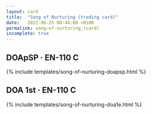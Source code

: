 ```yaml
---
layout: card
title:  "Song of Nurturing (trading card)"
date:   2022-06-25 08:44:00 +0100
permalink: song-of-nurturing_(card)
incomplete: true
---
```


## DOApSP &middot; EN-110 C

{% include templates/song-of-nurturing-doapsp.html %}


## DOA 1st &middot; EN-110 C

{% include templates/song-of-nurturing-doa1e.html %}
